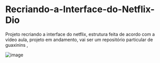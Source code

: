 # Recriando-a-Interface-do-Netflix-Dio
Projeto recriando a interface do netflix,  estrutura feita de acordo com a vídeo aula,  projeto em andamento, vai ser um repositório particular de guaxinins ,


![image](https://user-images.githubusercontent.com/91574553/166627192-0a709128-e8eb-4ddb-8050-aadaea5d04cb.png)
